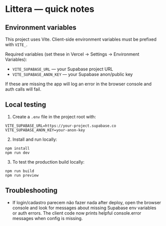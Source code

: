 Littera — quick notes
======================

Environment variables
---------------------

This project uses Vite. Client-side environment variables must be prefixed with `VITE_`.

Required variables (set these in Vercel -> Settings -> Environment Variables):

- `VITE_SUPABASE_URL` — your Supabase project URL
- `VITE_SUPABASE_ANON_KEY` — your Supabase anon/public key

If these are missing the app will log an error in the browser console and auth calls will fail.

Local testing
-------------

1. Create a `.env` file in the project root with:

```
VITE_SUPABASE_URL=https://your-project.supabase.co
VITE_SUPABASE_ANON_KEY=your-anon-key
```

2. Install and run locally:

```
npm install
npm run dev
```

3. To test the production build locally:

```
npm run build
npm run preview
```

Troubleshooting
---------------

- If login/cadastro parecem não fazer nada after deploy, open the browser console and look for messages about missing Supabase env variables or auth errors. The client code now prints helpful console.error messages when config is missing.
